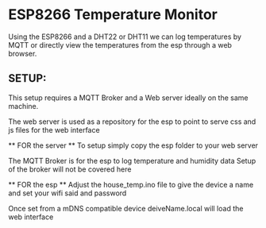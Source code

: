 # ESP8266 Temperature Monitor
Using the ESP8266 and a DHT22 or DHT11 we can log temperatures by MQTT or directly view the temperatures from the esp through a web browser.

## SETUP:
This setup requires a MQTT Broker and a Web server ideally on the same machine.

The web server is used as a repository for the esp to point to serve css and js files for the web interface

** FOR the server **
To setup simply copy the esp folder to your web server

The MQTT Broker is for the esp to log temperature and humidity data 
Setup of the broker will not be covered here

** FOR the esp **
Adjust the house_temp.ino file to give the device a name and set your wifi said and password


Once set from a mDNS compatible device deiveName.local will load the web interface
